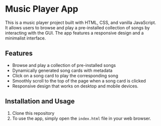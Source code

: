 # Music Player App

This is a music player project built with HTML, CSS, and vanilla JavaScript. It allows users to browse and play a pre-installed collection of songs by interacting with the GUI. The app features a responsive design and a minimalist interface. 

## Features

- Browse and play a collection of pre-installed songs
- Dynamically generated song cards with metadata
- Click on a song card to play the corresponding song
- Smoothly scroll to the top of the page when a song card is clicked
- Responsive design that works on desktop and mobile devices.

## Installation and Usage

1. Clone this repository
2. To use the app, simply open the `index.html` file in your web browser.
